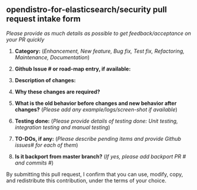 
##  opendistro-for-elasticsearch/security pull request intake form
_Please provide as much details as possible to get feedback/acceptance on your PR quickly_

 
 1. __Category:__ (_Enhancement, New feature, Bug fix, Test fix, Refactoring, Maintenance, Documentation_)
 
 
 
 2. __Github Issue # or road-map entry, if available:__



 3. __Description of changes:__



 4. __Why these changes are required?__ 



 5. __What is the old behavior before changes and new behavior after changes?__ (_Please add any example/logs/screen-shot if available_)



 6. __Testing done:__ (_Please provide details of testing done: Unit testing, integration testing and manual testing_)
 
 
 
 7. __TO-DOs, if any:__ (_Please describe pending items and provide Github issues# for each of them_)



 8. __Is it backport from master branch?__ (_If yes, please add backport PR # and commits #_)




By submitting this pull request, I confirm that you can use, modify, copy, and redistribute this contribution, under the terms of your choice.
